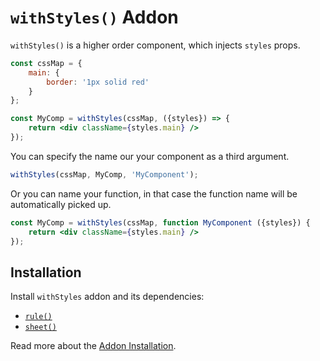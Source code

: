 # `withStyles()` Addon

`withStyles()` is a higher order component, which injects `styles` props.

```jsx
const cssMap = {
    main: {
        border: '1px solid red'
    }
};

const MyComp = withStyles(cssMap, ({styles}) => {
    return <div className={styles.main} />
});
```

You can specify the name our your component as a third argument.

```js
withStyles(cssMap, MyComp, 'MyComponent');
```

Or you can name your function, in that case the function name will
be automatically picked up.

```jsx
const MyComp = withStyles(cssMap, function MyComponent ({styles}) {
    return <div className={styles.main} />
});
```


## Installation

Install `withStyles` addon and its dependencies:

- [`rule()`](./rule.md)
- [`sheet()`](./sheet.md)

Read more about the [Addon Installation](./Addons.md#addon-installation).
